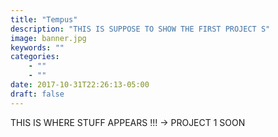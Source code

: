 ```yaml
---
title: "Tempus"
description: "THIS IS SUPPOSE TO SHOW THE FIRST PROJECT S"
image: banner.jpg
keywords: ""
categories: 
    - ""
    - ""
date: 2017-10-31T22:26:13-05:00
draft: false
---
```



THIS IS WHERE STUFF APPEARS !!! -> PROJECT 1 SOON 